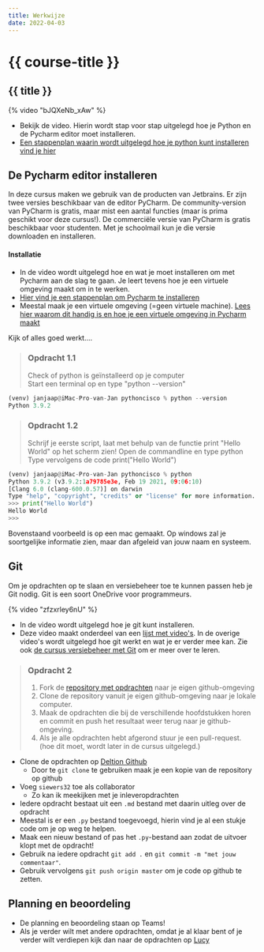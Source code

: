 ```yaml
---
title: Werkwijze
date: 2022-04-03
---
```


# {{ course-title }}

## {{ title }}


{% video "bJQXeNb_xAw" %}

* Bekijk de video. Hierin wordt stap voor stap uitgelegd hoe je Python en de Pycharm editor moet installeren.
* [Een stappenplan waarin wordt uitgelegd hoe je python kunt installeren vind je hier](https://phoenixnap.com/kb/how-to-install-git-windows)

## De Pycharm editor installeren
In deze cursus maken we gebruik van de producten van Jetbrains. Er zijn twee versies beschikbaar van de editor PyCharm. De community-version van PyCharm is gratis, maar mist een aantal functies (maar is prima geschikt voor deze cursus!). De commerciële versie van PyCharm is gratis beschikbaar voor studenten. Met je schoolmail kun je die versie downloaden en installeren. 

#### Installatie
* In de video wordt uitgelegd hoe en wat je moet installeren om met Pycharm aan de slag te gaan. Je leert tevens hoe je een virtuele omgeving maakt om in te werken.
* [Hier vind je een stappenplan om Pycharm te installeren](https://www.jetbrains.com/help/pycharm/installation-guide.html)
* Meestal maak je een virtuele omgeving (=geen virtuele machine). [Lees hier waarom dit handig is en hoe je een virtuele omgeving in Pycharm maakt](https://tms-outsource.com/blog/posts/how-to-create-virtual-environment-in-pycharm/)


Kijk of alles goed werkt....
> ### Opdracht 1.1
> Check of python is geïnstalleerd op je computer  
> Start een terminal op en type "python --version"  

```python
(venv) janjaap@iMac-Pro-van-Jan pythoncisco % python --version
Python 3.9.2
```

> ### Opdracht 1.2
> Schrijf je eerste script, laat met behulp van de functie print "Hello World" op het scherm zien!
> Open de commandline en type python  
> Type vervolgens de code print("Hello World")

``` python
(venv) janjaap@iMac-Pro-van-Jan pythoncisco % python
Python 3.9.2 (v3.9.2:1a79785e3e, Feb 19 2021, 09:06:10) 
[Clang 6.0 (clang-600.0.57)] on darwin
Type "help", "copyright", "credits" or "license" for more information.
>>> print("Hello World")
Hello World
>>> 
```
Bovenstaand voorbeeld is op een mac gemaakt. Op windows zal je soortgelijke informatie zien, maar dan afgeleid van jouw naam en systeem.

## Git
Om je opdrachten op te slaan en versiebeheer toe te kunnen passen heb je Git nodig. Git is een soort OneDrive voor programmeurs. 

{% video "zfzxrley6nU" %}

* In de video wordt uitgelegd hoe je git kunt installeren. 
* Deze video maakt onderdeel van een [lijst met video's](https://www.youtube.com/watch?v=zfzxrley6nU&list=PLBtXOV0WuE_GRm9onlLXE2QPhWB96poCS). In de overige video's wordt uitgelegd hoe git werkt en wat je er verder mee kan. Zie ook [de cursus versiebeheer met Git](https://www.edutorial.nl/git/introductie/) om er meer over te leren.

> ### Opdracht 2
> 1. Fork de [repository met opdrachten](https://github.com/DeltionICT/python_basis_opdrachten) naar je eigen github-omgeving
> 2. Clone de repository vanuit je eigen github-omgeving naar je lokale computer.
> 3. Maak de opdrachten die bij de verschillende hoofdstukken horen en commit en push het resultaat weer terug naar je github-omgeving.
> 4. Als je alle opdrachten hebt afgerond stuur je een pull-request. (hoe dit moet, wordt later in de cursus uitgelegd.)


* Clone de opdrachten op [Deltion Github](https://github.com/DeltionICT/python_basis_opdrachten?tab=readme-ov-file)
    * Door te `git clone` te gebruiken maak je een kopie van de repository op github
* Voeg `siewers32` toe als collaborator
    * Zo kan ik meekijken met je inleveropdrachten
* Iedere opdracht bestaat uit een `.md` bestand met daarin uitleg over de opdracht
* Meestal is er een `.py` bestand toegevoegd, hierin vind je al een stukje code om je op weg te helpen.
* Maak een nieuw bestand of pas het `.py`-bestand aan zodat de uitvoer klopt met de opdracht!
* Gebruik na iedere opdracht `git add .` en `git commit -m "met jouw commentaar"`.
* Gebruik vervolgens `git push origin master` om je code op github te zetten.

## Planning en beoordeling
* De planning en beoordeling staan op Teams!
* Als je verder wilt met andere opdrachten, omdat je al klaar bent of je verder wilt verdiepen kijk dan naar de opdrachten op [Lucy](https://deltionict.github.io/lucy/subjects/python/introductie/)




